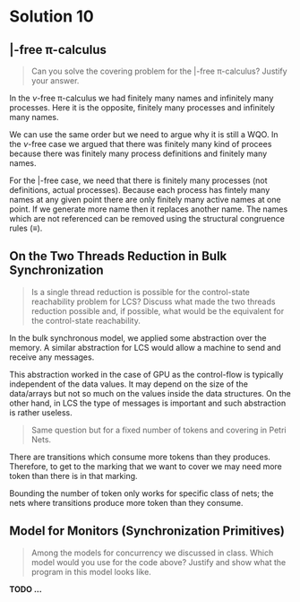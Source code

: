 # Solution 10

## |-free π-calculus

> Can you solve the covering problem for the $|$-free π-calculus? Justify your answer. 

In the $ν$-free π-calculus we had finitely many names and infinitely many processes.
Here it is the opposite, finitely many processes and infinitely many names.

We can use the same order but we need to argue why it is still a WQO.
In the $ν$-free case we argued that there was finitely many kind of procees because there was finitely many process definitions and finitely many names.

For the $|$-free case, we need that there is finitely many processes (not definitions, actual processes).
Because each process has fintely many names at any given point there are only finitely many active names at one point.
If we generate more name then it replaces another name.
The names which are not referenced can be removed using the structural congruence rules ($≡$).

## On the Two Threads Reduction in Bulk Synchronization

> Is a single thread reduction is possible for the control-state reachability problem for LCS?
> Discuss what made the two threads reduction possible and, if possible, what would be the equivalent for the control-state reachability.

In the bulk synchronous model, we applied some abstraction over the memory.
A similar abstraction for LCS would allow a machine to send and receive any messages.

This abstraction worked in the case of GPU as the control-flow is typically independent of the data values.
It may depend on the size of the data/arrays but not so much on the values inside the data structures.
On the other hand, in LCS the type of messages is important and such abstraction is rather useless.


> Same question but for a fixed number of tokens and covering in Petri Nets.

There are transitions which consume more tokens than they produces.
Therefore, to get to the marking that we want to cover we may need more token than there is in that marking.

Bounding the number of token only works for specific class of nets; the nets where transitions produce more token than they consume.


## Model for Monitors (Synchronization Primitives)

> Among the models for concurrency we discussed in class.
> Which model would you use for the code above?
> Justify and show what the program in this model looks like.

__TODO ...__
